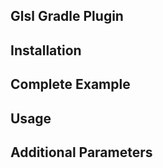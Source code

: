Glsl Gradle Plugin
-------------------

Installation
---------


Complete Example
----------------


Usage
-----

Additional Parameters
---------------------
